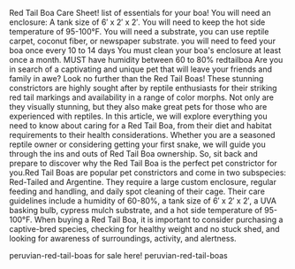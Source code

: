 Red Tail Boa Care Sheet!
list of essentials for your boa!
You will need an enclosure: A tank size of 6′ x 2′ x 2′.
You will need to keep the hot side temperature of 95-100°F.
You will need a substrate, you can use reptile carpet, coconut fiber, or newspaper substrate.
you will need to feed your boa once every 10 to 14 days
You must clean your boa's enclosure at least once a month.
MUST have humidity between 60 to 80%
redtailboa
Are you in search of a captivating and unique pet that will leave your friends and family in awe? Look no further than the Red Tail Boas! These stunning constrictors are highly sought after by reptile enthusiasts for their striking red tail markings and availability in a range of color morphs. Not only are they visually stunning, but they also make great pets for those who are experienced with reptiles. In this article, we will explore everything you need to know about caring for a Red Tail Boa, from their diet and habitat requirements to their health considerations. Whether you are a seasoned reptile owner or considering getting your first snake, we will guide you through the ins and outs of Red Tail Boa ownership. So, sit back and prepare to discover why the Red Tail Boa is the perfect pet constrictor for you.Red Tail Boas are popular pet constrictors and come in two subspecies: Red-Tailed and Argentine. They require a large custom enclosure, regular feeding and handling, and daily spot cleaning of their cage. Their care guidelines include a humidity of 60-80%, a tank size of 6′ x 2′ x 2′, a UVA basking bulb, cypress mulch substrate, and a hot side temperature of 95-100°F. When buying a Red Tail Boa, it is important to consider purchasing a captive-bred species, checking for healthy weight and no stuck shed, and looking for awareness of surroundings, activity, and alertness.

peruvian-red-tail-boas for sale here! peruvian-red-tail-boas
